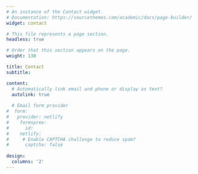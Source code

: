 ```yaml
---
# An instance of the Contact widget.
# Documentation: https://sourcethemes.com/academic/docs/page-builder/
widget: contact

# This file represents a page section.
headless: true

# Order that this section appears on the page.
weight: 130

title: Contact
subtitle:

content:
  # Automatically link email and phone or display as text?
  autolink: true
  
  # Email form provider
#  form:
#   provider: netlify
#    formspree:
#      id:
#    netlify:
#     # Enable CAPTCHA challenge to reduce spam?
#      captcha: false
  
design:
  columns: '2'
---
```


